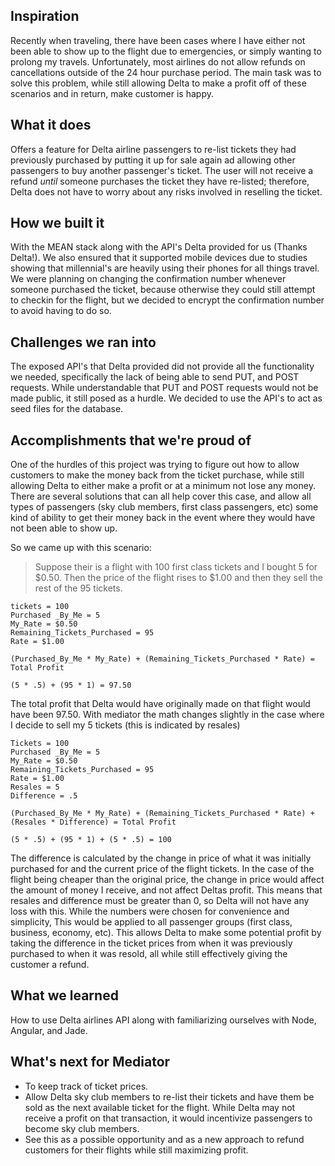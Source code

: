 ## Inspiration
Recently when traveling, there have been cases where I have either not been able to show up to the flight due to emergencies, or simply wanting to prolong my travels. Unfortunately, most airlines do not allow refunds on cancellations outside of the 24 hour purchase period. The main task was to solve this problem, while still allowing Delta to make a profit off of these scenarios and in return, make customer is happy.

## What it does
Offers a feature for Delta airline passengers to re-list tickets they had previously purchased by putting it up for sale again ad allowing other passengers to buy another passenger's ticket. The user will not receive a refund _until_ someone purchases the ticket they have re-listed; therefore, Delta does not have to worry about any risks involved in reselling the ticket.

## How we built it
With the MEAN stack along with the API's Delta provided for us (Thanks Delta!). We also ensured that it supported mobile devices due to studies showing that millennial's are heavily using their phones for all things travel. We were planning on changing the confirmation number whenever someone purchased the ticket, because otherwise they could still attempt to checkin for the flight, but we decided to encrypt the confirmation number to avoid having to do so.

## Challenges we ran into
The exposed API's that Delta provided did not provide all the functionality we needed, specifically the lack of being able to send PUT, and POST requests. While understandable that PUT and POST requests would not be made public, it still posed as a hurdle. We decided to use the API's to act as seed files for the database.

## Accomplishments that we're proud of
One of the hurdles of this project was trying to figure out how to allow customers to make the money back from the ticket purchase, while still allowing Delta to either make a profit or at a minimum not lose any money. There are several solutions that can all help cover this case, and allow all types of passengers (sky club members, first class passengers, etc) some kind of ability to get their money back in the event where they would have not been able to show up.

So we came up with this scenario:

> Suppose their is a flight with 100 first class tickets and I bought 5 for $0.50. Then the price of the flight rises to $1.00 and then they sell the rest of the 95 tickets.

```
tickets = 100
Purchased _By_Me = 5
My_Rate = $0.50
Remaining_Tickets_Purchased = 95
Rate = $1.00

(Purchased_By_Me * My_Rate) + (Remaining_Tickets_Purchased * Rate) = Total Profit

(5 * .5) + (95 * 1) = 97.50

```

The total profit that Delta would have originally made on that flight would have been 97.50. With mediator the math changes slightly in the case where I decide to sell my 5 tickets (this is indicated by resales)

```
Tickets = 100
Purchased _By_Me = 5
My_Rate = $0.50
Remaining_Tickets_Purchased = 95
Rate = $1.00
Resales = 5
Difference = .5

(Purchased_By_Me * My_Rate) + (Remaining_Tickets_Purchased * Rate) + (Resales * Difference) = Total Profit

(5 * .5) + (95 * 1) + (5 * .5) = 100
```
The difference is calculated by the change in price of what it was initially purchased for and the current price of the flight tickets. In the case of the flight being cheaper than the original price, the change in price would affect the amount of money I receive, and not affect Deltas profit. This means that resales and difference must be greater than 0, so Delta will not have any loss with this. While the numbers were chosen for convenience and simplicity, This would be applied to all passenger groups (first class, business, economy, etc). This allows Delta to make some potential profit by taking the difference in the ticket prices from when it was previously purchased to when it was resold, all while still effectively giving the customer a refund.


## What we learned
How to use Delta airlines API along with familiarizing ourselves with Node, Angular, and Jade.

## What's next for Mediator
- To keep track of ticket prices.
- Allow Delta sky club members to re-list their tickets and have them be sold as the next available ticket for the flight. While Delta may not receive a profit on that transaction, it would incentivize passengers to become sky club members.
- See this as a possible opportunity and as a new approach to refund customers for their flights while still maximizing profit.
